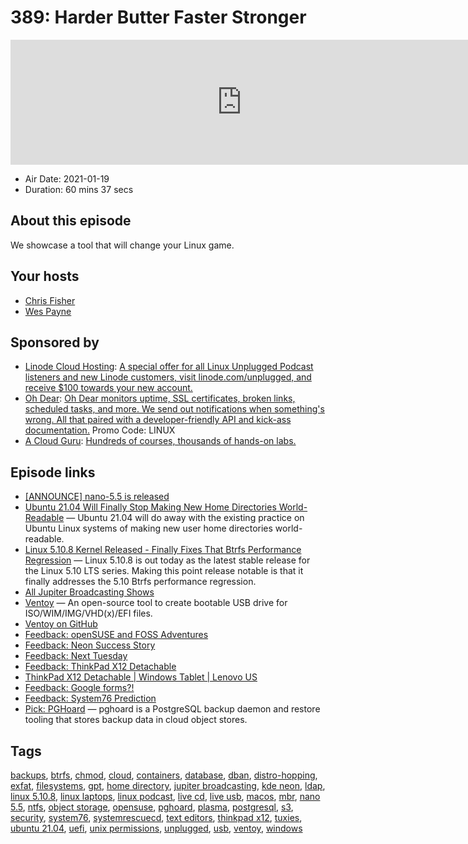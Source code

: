 # 389: Harder Butter Faster Stronger

<iframe src="https://player.fireside.fm/v2/RUkczH-V+GKyGsB12?theme=dark" width="740" height="200" frameborder="0" scrolling="no"></iframe>

* Air Date: 2021-01-19
* Duration: 60 mins 37 secs

## About this episode

We showcase a tool that will change your Linux game.

## Your hosts
* [Chris Fisher](https://linuxunplugged.com/hosts/chrislas)
* [Wes Payne](https://linuxunplugged.com/hosts/wes)

## Sponsored by

  * [Linode Cloud Hosting](https://linode.com/unplugged): [A special offer for all Linux Unplugged Podcast listeners and new Linode customers, visit linode.com/unplugged, and receive $100 towards your new account. ](https://linode.com/unplugged)
  * [Oh Dear](https://ohdear.app/): [Oh Dear monitors uptime, SSL certificates, broken links, scheduled tasks, and more. We send out notifications when something's wrong. All that paired with a developer-friendly API and kick-ass documentation.](https://ohdear.app/) Promo Code: LINUX
  * [A Cloud Guru](https://acloudguru.com): [Hundreds of courses, thousands of hands-on labs.](https://acloudguru.com)



## Episode links

  * [[ANNOUNCE] nano-5.5 is released](https://lists.gnu.org/archive/html/info-nano/2021-01/msg00000.html "\[ANNOUNCE\] nano-5.5 is released")
  * [Ubuntu 21.04 Will Finally Stop Making New Home Directories World-Readable](https://www.phoronix.com/scan.php?page=news_item&px=Ubuntu-21.04-Private-Home "Ubuntu 21.04 Will Finally Stop Making New Home Directories World-Readable") — Ubuntu 21.04 will do away with the existing practice on Ubuntu Linux systems of making new user home directories world-readable.
  * [Linux 5.10.8 Kernel Released - Finally Fixes That Btrfs Performance Regression](https://www.phoronix.com/scan.php?page=news_item&px=Linux-5.10.8-Released "Linux 5.10.8 Kernel Released - Finally Fixes That Btrfs Performance Regression") — Linux 5.10.8 is out today as the latest stable release for the Linux 5.10 LTS series. Making this point release notable is that it finally addresses the 5.10 Btrfs performance regression.
  * [All Jupiter Broadcasting Shows](https://feed.jupiter.zone/allshows "All Jupiter Broadcasting Shows")
  * [Ventoy](https://www.ventoy.net/en/index.html "Ventoy") — An open-source tool to create bootable USB drive for ISO/WIM/IMG/VHD(x)/EFI files.
  * [Ventoy on GitHub](https://github.com/ventoy/Ventoy "Ventoy on GitHub")
  * [Feedback: openSUSE and FOSS Adventures](https://slexy.org/view/s20FXTxtps "Feedback: openSUSE and FOSS Adventures")
  * [Feedback: Neon Success Story](https://slexy.org/view/s2yVJHHil6 "Feedback: Neon Success Story")
  * [Feedback: Next Tuesday](https://slexy.org/view/s21yTDsQzB "Feedback: Next Tuesday")
  * [Feedback: ThinkPad X12 Detachable](https://slexy.org/view/s2xdh1GLkU "Feedback: ThinkPad X12 Detachable")
  * [ThinkPad X12 Detachable | Windows Tablet | Lenovo US](https://www.lenovo.com/us/en/laptops/thinkpad/thinkpad-x/X12-Detachable-G1/p/22TPX12X2D1 "ThinkPad X12 Detachable | Windows Tablet | Lenovo US")
  * [Feedback: Google forms?!](https://slexy.org/view/s20YaG479F "Feedback: Google forms?!")
  * [Feedback: System76 Prediction](https://slexy.org/view/s20C5AfuO4 "Feedback: System76 Prediction")
  * [Pick: PGHoard](https://github.com/aiven/pghoard "Pick: PGHoard") — pghoard is a PostgreSQL backup daemon and restore tooling that stores backup data in cloud object stores.



## Tags

[backups](https://linuxunplugged.com/tags/backups), [btrfs](https://linuxunplugged.com/tags/btrfs), [chmod](https://linuxunplugged.com/tags/chmod), [cloud](https://linuxunplugged.com/tags/cloud), [containers](https://linuxunplugged.com/tags/containers), [database](https://linuxunplugged.com/tags/database), [dban](https://linuxunplugged.com/tags/dban), [distro-hopping](https://linuxunplugged.com/tags/distro-hopping), [exfat](https://linuxunplugged.com/tags/exfat), [filesystems](https://linuxunplugged.com/tags/filesystems), [gpt](https://linuxunplugged.com/tags/gpt), [home directory](https://linuxunplugged.com/tags/home%20directory), [jupiter broadcasting](https://linuxunplugged.com/tags/jupiter%20broadcasting), [kde neon](https://linuxunplugged.com/tags/kde%20neon), [ldap](https://linuxunplugged.com/tags/ldap), [linux 5.10.8](https://linuxunplugged.com/tags/linux%205.10.8), [linux laptops](https://linuxunplugged.com/tags/linux%20laptops), [linux podcast](https://linuxunplugged.com/tags/linux%20podcast), [live cd](https://linuxunplugged.com/tags/live%20cd), [live usb](https://linuxunplugged.com/tags/live%20usb), [macos](https://linuxunplugged.com/tags/macos), [mbr](https://linuxunplugged.com/tags/mbr), [nano 5.5](https://linuxunplugged.com/tags/nano%205.5), [ntfs](https://linuxunplugged.com/tags/ntfs), [object storage](https://linuxunplugged.com/tags/object%20storage), [opensuse](https://linuxunplugged.com/tags/opensuse), [pghoard](https://linuxunplugged.com/tags/pghoard), [plasma](https://linuxunplugged.com/tags/plasma), [postgresql](https://linuxunplugged.com/tags/postgresql), [s3](https://linuxunplugged.com/tags/s3), [security](https://linuxunplugged.com/tags/security), [system76](https://linuxunplugged.com/tags/system76), [systemrescuecd](https://linuxunplugged.com/tags/systemrescuecd), [text editors](https://linuxunplugged.com/tags/text%20editors), [thinkpad x12](https://linuxunplugged.com/tags/thinkpad%20x12), [tuxies](https://linuxunplugged.com/tags/tuxies), [ubuntu 21.04](https://linuxunplugged.com/tags/ubuntu%2021.04), [uefi](https://linuxunplugged.com/tags/uefi), [unix permissions](https://linuxunplugged.com/tags/unix%20permissions), [unplugged](https://linuxunplugged.com/tags/unplugged), [usb](https://linuxunplugged.com/tags/usb), [ventoy](https://linuxunplugged.com/tags/ventoy), [windows](https://linuxunplugged.com/tags/windows)